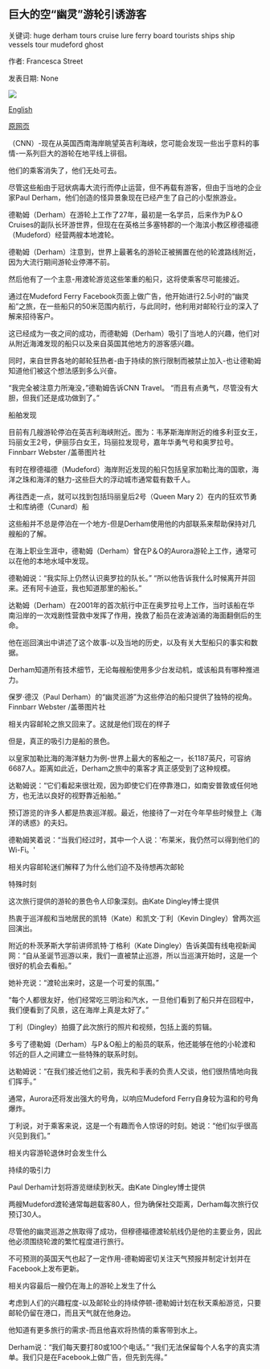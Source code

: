## 巨大的空“幽灵”游轮引诱游客

关键词: huge derham tours cruise lure ferry board tourists ships ship vessels tour mudeford ghost

作者: Francesca Street

发表日期: None

![](https://cdn.cnn.com/cnnnext/dam/assets/200830220735-ghost-cruise-tz-1-super-tease.jpg)

[English](Huge%20empty%20%27ghost%27%20cruise%20ships%20lure%20tourists.md)

[原网页](https://edition.cnn.com/travel/article/ghost-cruise-boat-tour-uk/index.html)

（CNN）-现在从英国西南海岸眺望英吉利海峡，您可能会发现一些出乎意料的事情-一系列巨大的游轮在地平线上徘徊。

他们的乘客消失了，他们无处可去。

尽管这些船由于冠状病毒大流行而停止运营，但不再载有游客，但由于当地的企业家Paul Derham，他们创造的怪异景象现在已经产生了自己的小型旅游业。

德勒姆（Derham）在游轮上工作了27年，最初是一名学员，后来作为P＆O Cruises的副队长环游世界，但现在在英格兰多塞特郡的一个海滨小教区穆德福德（Mudeford）经营两艘本地渡轮。

德勒姆（Derham）注意到，世界上最著名的游轮正被搁置在他的轮渡路线附近，因为大流行期间游轮业停滞不前。

然后他有了一个主意-用渡轮游览这些笨重的船只，这将使乘客尽可能接近。

通过在Mudeford Ferry Facebook页面上做广告，他开始进行2.5小时的“幽灵船”之旅，在一些船只的50米范围内航行，与此同时，他利用对邮轮行业的深入了解来招待客户。

这已经成为一夜之间的成功，而德勒姆（Derham）吸引了当地人的兴趣，他们对从附近海滩发现的船只以及来自英国其他地方的游客感兴趣。

同时，来自世界各地的邮轮狂热者-由于持续的旅行限制而被禁止加入-也让德勒姆知道他们被这个想法感到多么兴奋。

“我完全被注意力所淹没，”德勒姆告诉CNN Travel。 “而且有点勇气，尽管没有大胆，但我们还是成功做到了。”

船舶发现

目前有几艘游轮停泊在英吉利海峡附近。图为：韦茅斯海岸附近的维多利亚女王，玛丽女王2号，伊丽莎白女王，玛丽拉发现号，嘉年华勇气号和奥罗拉号。 Finnbarr Webster /盖蒂图片社

有时在穆德福德（Mudeford）海岸附近发现的船只包括皇家加勒比海的国歌，海洋之珠和海洋的魅力-这些巨大的浮动城市通常载有数千人。

再往西走一点，就可以找到包括玛丽皇后2号（Queen Mary 2）在内的狂欢节勇士和库纳德（Cunard）船

这些船并不总是停泊在一个地方-但是Derham使用他的内部联系来帮助保持对几艘船的了解。

在海上职业生涯中，德勒姆（Derham）曾在P＆O的Aurora游轮上工作，通常可以在他的本地水域中发现。

德勒姆说：“我实际上仍然认识奥罗拉的队长。” “所以他告诉我什么时候离开并回来。还有阿卡迪亚，我也知道那里的船长。”

达勒姆（Derham）在2001年的首次航行中正在奥罗拉号上工作，当时该船在华南沿岸的一次戏剧性营救中发挥了作用，挽救了船员在波涛汹涌的海面翻倒后的生命。

他在巡回演出中讲述了这个故事-以及当地的历史，以及有关大型船只的事实和数据。

Derham知道所有技术细节，无论每艘船使用多少台发动机，或该船具有哪种推进力。

保罗·德汉（Paul Derham）的“幽灵巡游”为这些停泊的船只提供了独特的视角。 Finnbarr Webster /盖蒂图片社

相关内容邮轮之旅又回来了。这就是他们现在的样子

但是，真正的吸引力是船的景色。

以皇家加勒比海的海洋魅力为例-世界上最大的客船之一，长1187英尺，可容纳6687人。距离如此近，Derham之旅中的乘客才真正感受到了这种规模。

达勒姆说：“它们看起来很壮观，因为即使它们在停靠港口，如南安普敦或任何地方，也无法以良好的视野靠近船舶。”

预订游览的许多人都是热衷巡洋舰。最近，他接待了一对在今年早些时候登上《海洋的诱惑》的夫妇。

德勒姆笑着说：“当我们经过时，其中一个人说：'布莱米，我仍然可以得到他们的Wi-Fi。'

相关内容邮轮迷们解释了为什么他们迫不及待想再次邮轮

特殊时刻

这次旅行提供的游轮的景色令人印象深刻。由Kate Dingley博士提供

热衷于巡洋舰和当地居民的凯特（Kate）和凯文·丁利（Kevin Dingley）曾两次巡回演出。

附近的朴茨茅斯大学前讲师凯特·丁格利（Kate Dingley）告诉美国有线电视新闻网：“自从圣诞节巡游以来，我们一直被禁止巡游，所以当巡演开始时，这是一个很好的机会去看船。”

她补充说：“渡轮出来时，这是一个可爱的氛围。”

“每个人都很友好，他们经常吃三明治和汽水，一旦他们看到了船只并在回程中，我们便看到了风景，这在海岸上真是太好了。”

丁利（Dingley）拍摄了此次旅行的照片和视频，包括上面的剪辑。

多亏了德勒姆（Derham）与P＆O船上的船员的联系，他还能够在他的小轮渡和邻近的巨人之间建立一些特殊的联系时刻。

达勒姆说：“在我们接近他们之前，我先和手表的负责人交谈，他们很热情地向我们挥手。”

通常，Aurora还将发出强大的号角，以响应Mudeford Ferry自身较为温和的号角爆炸。

丁利说，对于乘客来说，这是一个有趣而令人惊讶的时刻。她说：“他们似乎很高兴见到我们。”

相关内容游轮退休时会发生什么

持续的吸引力

Paul Derham计划将游览继续到秋天。由Kate Dingley博士提供

两艘Mudeford渡轮通常每趟载客80人，但为确保社交距离，Derham每次旅行仅预订30人。

尽管他的幽灵巡游之旅取得了成功，但穆德福德渡轮航线仍是他的主要业务，因此他必须围绕轮渡的繁忙程度进行旅行。

不可预测的英国天气也起了一定作用-德勒姆密切关注天气预报并制定计划并在Facebook上发布更新。

相关内容最后一艘仍在海上的游轮上发生了什么

考虑到人们的兴趣程度-以及邮轮业的持续停顿-德勒姆计划在秋天乘船游览，只要邮轮仍留在港口，而且天气就在他身边。

他知道有更多旅行的需求-而且他喜欢将热情的乘客带到水上。

Derham说：“我们每天要打80或100个电话。” “我们无法保留每个人名字的真实清单。我们只是在Facebook上做广告，但先到先得。”